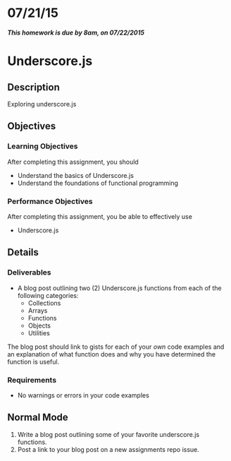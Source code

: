 # 07/21/15

___This homework is due by 8am, on 07/22/2015___


# Underscore.js

## Description
Exploring underscore.js

## Objectives

### Learning Objectives

After completing this assignment, you should

* Understand the basics of Underscore.js
* Understand the foundations of functional programming

### Performance Objectives

After completing this assignment, you be able to effectively use

* Underscore.js

## Details

### Deliverables

* A blog post outlining two (2) Underscore.js functions from each of the following categories:
  * Collections
  * Arrays
  * Functions
  * Objects
  * Utilities

The blog post should link to gists for each of your _own_ code examples and an explanation of what function does and why you have determined the function is useful.

### Requirements

* No warnings or errors in your code examples


## Normal Mode
1. Write a blog post outlining some of your favorite underscore.js functions.
2. Post a link to your blog post on a new assignments repo issue.
